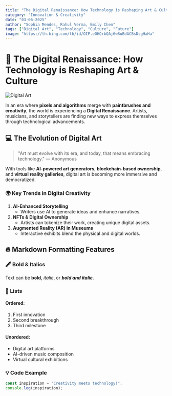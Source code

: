 ```yaml
---
title: "The Digital Renaissance: How Technology is Reshaping Art & Culture"
category: "Innovation & Creativity"
date: "03-06-2025"
author: "Sophia Mendes, Rahul Verma, Emily Chen"
tags: ["Digital Art", "Technology", "Culture", "Future"]
image: "https://th.bing.com/th/id/OIP.eOHQrbQAj6w8uBdACBsDsgHaHa"
---
```


# 🎨 The Digital Renaissance: How Technology is Reshaping Art & Culture

![Digital Art](https://images.unsplash.com/photo-1548092372-0d1bd40894a3)

In an era where **pixels and algorithms** merge with **paintbrushes and creativity**, the world is experiencing a **Digital Renaissance**. Artists, musicians, and storytellers are finding new ways to express themselves through technological advancements.

## 💻 The Evolution of Digital Art

> "Art must evolve with its era, and today, that means embracing technology." — Anonymous

With tools like **AI-powered art generators**, **blockchain-based ownership**, and **virtual reality galleries**, digital art is becoming more immersive and democratized.

### 🌍 Key Trends in Digital Creativity
1. **AI-Enhanced Storytelling**
   - Writers use AI to generate ideas and enhance narratives.
2. **NFTs & Digital Ownership**
   - Artists can tokenize their work, creating unique digital assets.
3. **Augmented Reality (AR) in Museums**
   - Interactive exhibits blend the physical and digital worlds.

## 🔥 Markdown Formatting Features

### 🖋 Bold & Italics
Text can be **bold**, *italic*, or ***bold and italic***.

### 📜 Lists
#### Ordered:
1. First innovation
2. Second breakthrough
3. Third milestone

#### Unordered:
- Digital art platforms
- AI-driven music composition
- Virtual cultural exhibitions

### 💡 Code Example
```js
const inspiration = "Creativity meets technology!";
console.log(inspiration);
